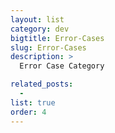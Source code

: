 ```yaml
---
layout: list
category: dev
bigtitle: Error-Cases
slug: Error-Cases
description: >
  Error Case Category

related_posts:
  -
list: true
order: 4
---
```

